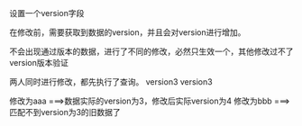 设置一个version字段

在修改前，需要获取到数据的version，并且会对version进行增加。

不会出现通过版本的数据，进行了不同的修改，必然只生效一个，其他修改过不了version版本验证

两人同时进行修改，都先执行了查询。
version3
version3


修改为aaa   ===>数据实际的version为3，修改后实际version为4
修改为bbb   ===>匹配不到version为3的旧数据了